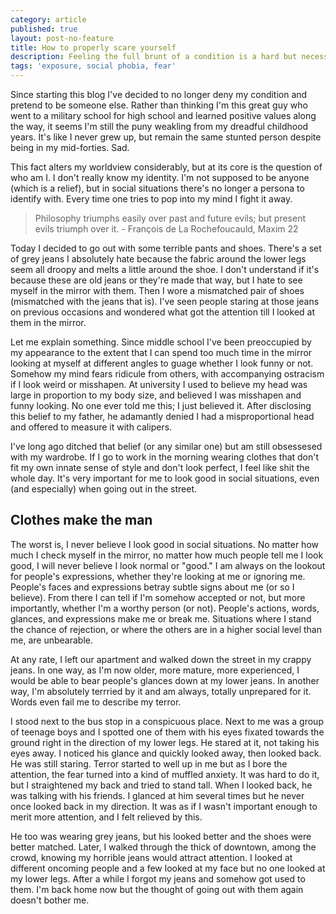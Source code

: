 ```yaml
---
category: article
published: true
layout: post-no-feature
title: How to properly scare yourself
description: Feeling the full brunt of a condition is a hard but necessary exercise.
tags: 'exposure, social phobia, fear'
---
```

Since starting this blog I've decided to no longer deny my condition and pretend to be someone else. Rather than thinking I'm this great guy who went to a military school for high school and learned positive values along the way, it seems I'm still the puny weakling from my dreadful childhood years. It's like I never grew up, but remain the same stunted person despite being in my mid-forties. Sad.

This fact alters my worldview considerably, but at its core is the question of who am I. I don't really know my identity. I'm not supposed to be anyone (which is a relief), but in social situations there's no longer a persona to identify with. Every time one tries to pop into my mind I fight it away. 

> Philosophy triumphs easily over past and future evils; but present evils triumph over it. - François de La Rochefoucauld, Maxim 22

Today I decided to go out with some terrible pants and shoes. There's a set of grey jeans I absolutely hate because the fabric around the lower legs seem all droopy and  melts a little around the shoe. I don't understand if it's because these are old jeans or they're made that way, but I hate to see myself in the mirror with them. Then I wore a mismatched pair of shoes (mismatched with the jeans that is). I've seen people staring at those jeans on previous occasions and wondered what got the attention till I looked at them in the mirror.

Let me explain something. Since middle school I've been preoccupied by my appearance to the extent that I can spend too much time in the mirror looking at myself at different angles to guage whether I look funny or not. Somehow my mind fears ridicule from others, with accompanying ostracism if I look weird or misshapen. At university I used to believe my head was large in proportion to my body size, and believed I was misshapen and funny looking. No one ever told me this; I just believed it. After disclosing this belief to my father, he adamantly denied I had a misproportional head and offered to measure it with calipers.

I've long ago ditched that belief (or any similar one) but am still obsessesed with my wardrobe. If I go to work in the morning wearing clothes that don't fit my own innate sense of style and don't look perfect, I feel like shit the whole day. It's very important for me to look good in social situations, even (and especially) when going out in the street.

## Clothes make the man

The worst is, I never believe I look good in social situations. No matter how much I check myself in the mirror, no matter how much people tell me I look good, I will never believe I look normal or "good." I am always on the lookout for people's expressions, whether they're looking at me or ignoring me. People's faces and expressions betray subtle signs about me (or so I believe). From there I can tell if I'm somehow accepted or not, but more importantly, whether I'm a worthy person (or not). People's actions, words, glances, and expressions make me or break me. Situations where I stand the chance of rejection, or where the others are in a higher social level than me, are unbearable.

At any rate, I left our apartment and walked down the street in my crappy jeans. In one way, as I'm now older, more mature, more experienced, I would be able to bear people's glances down at my lower jeans. In another way, I'm absolutely terrried by it and am always, totally unprepared for it. Words even fail me to describe my terror.

I stood next to the bus stop in a conspicuous place. Next to me was a group of teenage boys and I spotted one of them with his eyes fixated towards the ground right in the direction of my lower legs. He stared at it, not taking his eyes away. I noticed his glance and quickly looked away, then looked back. He was still staring. Terror started to well up in me but as I bore the attention, the fear turned into a kind of muffled anxiety. It was hard to do it, but I straightened my back and tried to stand tall. When I looked back, he was talking with his friends. I glanced at him several times but he never once looked back in my direction. It was as if I wasn't important enough to merit more attention, and I felt relieved by this.

He too was wearing grey jeans, but his looked better and the shoes were better matched. Later, I walked through the thick of downtown, among the crowd, knowing my horrible jeans would attract attention. I looked at different oncoming people and a few looked at my face but no one looked at my lower legs. After a while I forgot my jeans and somehow got used to them. I'm back home now but the thought of going out with them again doesn't bother me.
